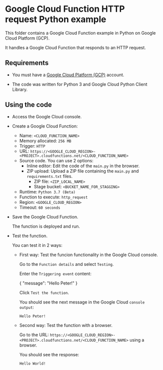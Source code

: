 # Google Cloud Function HTTP request Python example

This folder contains a Google Cloud Function example in Python on Google Cloud Platform (GCP).

It handles a Google Cloud Function that responds to an HTTP request.

## Requirements

* You must have a [Google Cloud Platform (GCP)](http://cloud.google.com/) account.

* The code was written for Python 3 and Google Cloud Python Client Library.

## Using the code

* Access the Google Cloud console.

* Create a Google Cloud Function:
  * Name: `<CLOUD_FUNCTION_NAME>`
  * Memory allocated: `256 MB`
  * Trigger: `HTTP`
  * URL: `https://<GOOGLE_CLOUD_REGION>-<PROJECT>.cloudfunctions.net/<CLOUD_FUNCTION_NAME>`
  * Source code. You can use 2 options:
    * Inline editor:
      Edit the code of the `main.py` in the browser.
    * ZIP upload:
      Upload a ZIP file containing the `main.py` and `requirements.txt` files.
      * ZIP file: `<ZIP_LOCAL_NAME>`
      * Stage bucket: `<BUCKET_NAME_FOR_STAGGING>`
  * Runtime: `Python 3.7 (Beta)`
  * Function to execute: `http_request`
  * Region: `<GOOGLE_CLOUD_REGION>`
  * Timeout: `60 seconds`

* Save the Google Cloud Function.

  The function is deployed and run.

* Test the function.

  You can test it in 2 ways:
  
  * First way: Test the funcion functionality in the Google Cloud console.

    Go to the `Function details` and select `Testing`.

    Enter the `Triggering event` content:

    {
      "message": "Hello Peter!"
    }

    Click `Test the function`.

    You should see the next message in the Google Cloud `console output`:

    ```bash
    Hello Peter!
    ```

  * Second way: Test the function with a browser.

    Go to the URL: `https://<GOOGLE_CLOUD_REGION>-<PROJECT>.cloudfunctions.net/<CLOUD_FUNCTION_NAME>` using a browser.

    You should see the response:

    ```bash
    Hello World!
    ```
